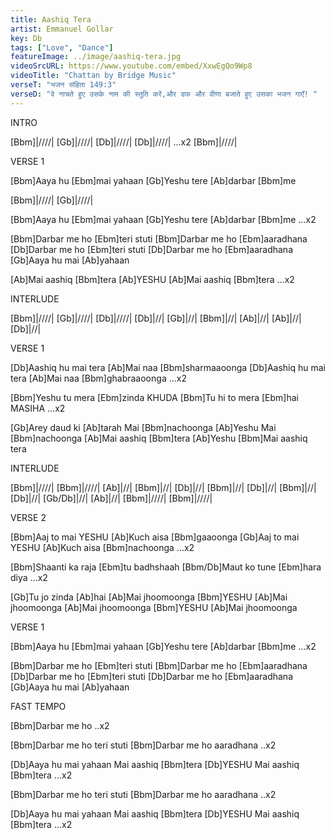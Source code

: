 ```yaml
---
title: Aashiq Tera
artist: Emmanuel Gollar
key: Db
tags: ["Love", "Dance"]
featureImage: ../image/aashiq-tera.jpg
videoSrcURL: https://www.youtube.com/embed/XxwEgQo9Wp8
videoTitle: "Chattan by Bridge Music"
verseT: "भजन संहिता 149:3"
verseD: "वे नाचते हुए उसके नाम की स्तुति करें,और डफ और वीणा बजाते हुए उसका भजन गाएँ! "
---
```


INTRO 

[Bbm]|////| [Gb]|////| [Db]|////| [Db]|////| ...x2 [Bbm]|////|

VERSE 1

[Bbm]Aaya hu [Ebm]mai yahaan
[Gb]Yeshu tere [Ab]darbar [Bbm]me 

[Bbm]|////| [Gb]|////|

[Bbm]Aaya hu [Ebm]mai yahaan
[Gb]Yeshu tere [Ab]darbar [Bbm]me ...x2

[Bbm]Darbar me ho [Ebm]teri stuti
[Bbm]Darbar me ho [Ebm]aaradhana 
[Db]Darbar me ho [Ebm]teri stuti
[Db]Darbar me ho [Ebm]aaradhana 
[Gb]Aaya hu mai [Ab]yahaan

[Ab]Mai aashiq [Bbm]tera [Ab]YESHU
[Ab]Mai aashiq [Bbm]tera ...x2

INTERLUDE 

[Bbm]|////| [Gb]|////| [Db]|////| [Db]|//| 
[Gb]|//| [Bbm]|//| [Ab]|//| [Ab]|//| [Db]|//|


VERSE 1

[Db]Aashiq hu mai tera
[Ab]Mai naa [Bbm]sharmaaoonga
[Db]Aashiq hu mai tera
[Ab]Mai naa [Bbm]ghabraaoonga ...x2

[Bbm]Yeshu tu mera [Ebm]zinda KHUDA
[Bbm]Tu hi to mera [Ebm]hai MASIHA ...x2

[Gb]Arey daud ki [Ab]tarah
Mai [Bbm]nachoonga [Ab]Yeshu Mai [Bbm]nachoonga
[Ab]Mai aashiq [Bbm]tera [Ab]Yeshu
[Bbm]Mai aashiq tera

INTERLUDE 

[Bbm]|////| [Bbm]|////|  [Ab]|//| [Bbm]|//| 
[Db]|//| [Bbm]|//| [Db]|//| [Bbm]|//|  [Db]|//|
[Gb/Db]|//| [Ab]|//| [Bbm]|////|  [Bbm]|////|


VERSE 2 

[Bbm]Aaj to mai YESHU
[Ab]Kuch aisa [Bbm]gaaoonga
[Gb]Aaj to mai YESHU
[Ab]Kuch aisa [Bbm]nachoonga ...x2

[Bbm]Shaanti ka raja [Ebm]tu badhshaah
[Bbm/Db]Maut ko tune [Ebm]hara diya ...x2

[Gb]Tu jo zinda [Ab]hai
[Ab]Mai jhoomoonga [Bbm]YESHU [Ab]Mai jhoomoonga
[Ab]Mai jhoomoonga [Bbm]YESHU [Ab]Mai jhoomoonga

VERSE 1 

[Bbm]Aaya hu [Ebm]mai yahaan
[Gb]Yeshu tere [Ab]darbar [Bbm]me ...x2

[Bbm]Darbar me ho [Ebm]teri stuti
[Bbm]Darbar me ho [Ebm]aaradhana 
[Db]Darbar me ho [Ebm]teri stuti
[Db]Darbar me ho [Ebm]aaradhana 
[Gb]Aaya hu mai [Ab]yahaan

FAST TEMPO 

[Bbm]Darbar me ho ..x2

[Bbm]Darbar me ho teri stuti
[Bbm]Darbar me ho aaradhana ..x2

[Db]Aaya hu mai yahaan
Mai aashiq [Bbm]tera [Db]YESHU
Mai aashiq [Bbm]tera ...x2

[Bbm]Darbar me ho teri stuti
[Bbm]Darbar me ho aaradhana ..x2

[Db]Aaya hu mai yahaan
Mai aashiq [Bbm]tera [Db]YESHU
Mai aashiq [Bbm]tera ...x2